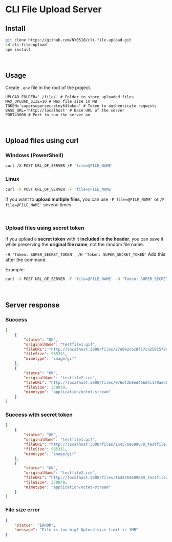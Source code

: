 # CLI File Upload Server

## Install

```bash
git clone https://github.com/NY0510/cli-file-upload.git
cd cli-file-upload
npm install
```

<br>

## Usage

Create `.env` file in the root of the project.

```dosini
UPLOAD_FOLDER='./file/' # Folder to store uploaded files
MAX_UPLOAD_SIZE=10 # Max file size in MB
TOKEN='supersupersecretny64token' # Token to authenticate requests
BASE_URL='http://localhost' # Base URL of the server
PORT=3000 # Port to run the server on
```

<br>

## Upload files using curl

### Windows (PowerShell)

```bash
curl /X POST URL_OF_SERVER /F 'file=@FILE_NAME'
```

### Linux

```bash
curl -X POST URL_OF_SERVER -F 'file=@FILE_NAME'
```

If you want to **upload multiple files,** you can use `-F file=@FILE_NAME'` or `/F file=@FILE_NAME'` several times.

<br>

### Upload files using secret token

If you upload a **secret token** with it **included in the header**, you can save it while preserving the **original file name**, not the random file name.

`-H 'Token: SUPER_SECRET_TOKEN'` , `/H 'Token: SUPER_SECRET_TOKEN'` Add this after the command.

Example:

```bash
curl -X POST URL_OF_SERVER -F 'file=@FILE_NAME' -H 'Token: SUPER_SECRET_TOKEN'
```

<br>

## Server response

### Success

```json
[
	{
		"statue": "OK",
		"originalName": "testfile1.gif",
		"fileURL": "http://localhost:3000/files/87e092cbc8f57ca2501578a201e338e567e8.gif",
		"fileSize": 965311,
		"mimetype": "image/gif"
	},
	{
		"statue": "OK",
		"originalName": "testfile2.ico",
		"fileURL": "http://localhost:3000/files/076df2b8ed466d4c179aedb7724e19721280.ico",
		"fileSize": 370070,
		"mimetype": "application/octet-stream"
	}
]
```

### Success with secret token

```json
[
	{
		"statue": "OK",
		"originalName": "testfile1.gif",
		"fileURL": "http://localhost:3000/files/1643769689678_testfile1.gif",
		"fileSize": 965311,
		"mimetype": "image/gif"
	},
	{
		"statue": "OK",
		"originalName": "testfile2.ico",
		"fileURL": "http://localhost:3000/files/1643769689689_testfile2.ico",
		"fileSize": 370070,
		"mimetype": "application/octet-stream"
	}
]
```

### File size error

```json
{
	"statue": "ERROR",
	"message": "File is too big! Upload size limit is 1MB"
}
```
